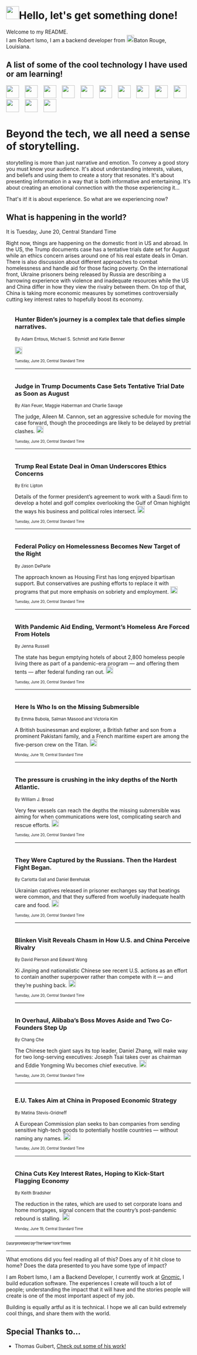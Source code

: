 <h1><img src="https://emojis.slackmojis.com/emojis/images/1643514375/3493/hot-coffee.gif?1643514375" width="35"/>Hello, let's get something done!</h1>

<p>Welcome to my README.<br/>
I am Robert Ismo, I am a backend developer from <img src="https://emojis.slackmojis.com/emojis/images/1638395689/50435/moulin_rouge.png?1638395689" width="20"/>Baton Rouge, Louisiana.</p>
<h2>A list of some of the cool technology I have used or am learning!</h2>
<p>
<img src="https://emojis.slackmojis.com/emojis/images/1643516091/21142/meow_bongotap.gif?1643516091" width="35" alt="">
<img src="https://img.shields.io/badge/Favorite%20Frontend%20Framework-SvelteKit-f83903" alt="">
<img src="https://img.shields.io/badge/Second%20Favorite-Vue-40b581" alt="">
<img src="https://img.shields.io/badge/Most%20Used%20Runtime-Nodejs-78b061" alt="">
<img src="https://emojis.slackmojis.com/emojis/images/1643517416/34482/fire.gif?1643517416" width="35" alt="">
<img src="https://img.shields.io/badge/Javascript%20But%20Better-Typescript-0078ca" alt="">
<img src="https://img.shields.io/badge/Favorite%20Language-Elixir-3e244d" alt="">
<img src="https://img.shields.io/badge/Containerize%20Everything-Docker-6ac9ef" alt="">
<img src="https://emojis.slackmojis.com/emojis/images/1643514596/5999/meow_party.gif?1643514596" width="35" alt="">
<img src="https://img.shields.io/badge/API%20Love%20Language-Graphql-de32a5" alt="">
<img src="https://img.shields.io/badge/Our%20Favorite%20Version%20Controller-Git-e94f33" alt="">
<img src="https://img.shields.io/badge/Favorite%20Database-Redis-d42d1d" alt="">
<img src="https://emojis.slackmojis.com/emojis/images/1643514559/5584/deployparrot.gif?1643514559" width="35" alt="">
<img src="https://img.shields.io/badge/Container%20Interstate-RabbitMQ-f66200" alt="">
<img src="https://img.shields.io/badge/Gotta%20Learn-Kubernetes-316adf" alt="">
<img src="https://img.shields.io/badge/Really%20Mature%20Now-WASM-654fef" alt="">
<img src="https://emojis.slackmojis.com/emojis/images/1666642497/61942/dance_vibe.gif?1666642497" width="35" alt="">
<img src="https://img.shields.io/badge/For%20My%20M1-ARM64-657d96" alt="">
<img src="https://img.shields.io/badge/Loving%20This%20So%20Much-TailwindCSS-17bcb5" alt="">
<img src="https://img.shields.io/badge/Cool%20Build%20Tool-Vite-f9cb24" alt="">
<img src="https://emojis.slackmojis.com/emojis/images/1669231376/62819/working-on-it.gif?1669231376" width="35" alt="">
<img src="https://img.shields.io/badge/Fun%20and%20Easy%20Database-MongoDB-5f8c49" alt="">
<img src="https://img.shields.io/badge/JS%20Life%20Support-NPM-c73737" alt="">
<img src="https://img.shields.io/badge/I%20Liked%20It-DynamoDB-0073b9" alt="">
<img src="https://emojis.slackmojis.com/emojis/images/1643514045/46/question.gif?1643514045" width="35" alt="">
<img src="https://img.shields.io/badge/cool-React-60d6f9" alt="">
<img src="https://img.shields.io/badge/Future%20Big%20Project-Lambda-f37e00" alt="">
<img src="https://img.shields.io/badge/NPM%20But%20Better-PNPM-f1aa07" alt="">
<img src="https://emojis.slackmojis.com/emojis/images/1643514943/9662/fbwow.gif?1643514943" width="35" alt="">
<img src="https://img.shields.io/badge/First%20Language-C-662079" alt="">
<img src="https://img.shields.io/badge/Where%20I%20Deploy%20Frontend-Vercel-000000" alt="">
<img src="https://img.shields.io/badge/Who%20Does%20not%20Want%20an%20App-Swift-f9492a" alt="">
<img src="https://emojis.slackmojis.com/emojis/images/1643514058/151/javascript.png?1643514058" width="35" alt="">
<img src="https://img.shields.io/badge/cool-Python-fbd542" alt="">
<img src="https://img.shields.io/badge/Favorite%20Something-Stripe-656cdc" alt="">
<img src="https://img.shields.io/badge/Of%20Course-HTML5-ed6327" alt="">
<img src="https://emojis.slackmojis.com/emojis/images/1660415405/60731/bomb.gif?1660415405" width="35" alt="">
<img src="https://img.shields.io/badge/hate-CSS-2964ec" alt="">
<img src="https://img.shields.io/badge/Learning-CircleCI-141215" alt="">
<img src="https://img.shields.io/badge/Learning-Rust-fbbb3b" alt="">
<img src="https://emojis.slackmojis.com/emojis/images/1660415397/60712/writing-hand.gif?1660415397" width="35" alt="">
<img src="https://img.shields.io/badge/Dev%20Browser%20of%20Choice-Firefox-cc4e26" alt="">
<img src="https://img.shields.io/badge/Recoverying%20From%20Windows-UNIX-1781e3" alt="">
<img src="https://img.shields.io/badge/LOVE-LogSeq-90c1c2" alt="">
<img src="https://emojis.slackmojis.com/emojis/images/1643514066/223/kirby.gif?1643514066" width="35" alt="">
<img src="https://img.shields.io/badge/Daily%20Driver-MacOS-e6e6e8" alt="">
<img src="https://img.shields.io/badge/Git%20Server-Github-000000" alt="">
<img src="https://img.shields.io/badge/enjoyable-EC2-f17428" alt="">
<img src="https://emojis.slackmojis.com/emojis/images/1643514239/2069/excited.gif?1643514239" width="35" alt="">
</p>
<h1>Beyond the tech, we all need a sense of storytelling.</h1>
<p>storytelling is more than just narrative and emotion. To convey a good story you must know your audience. It's about understanding interests, values, and beliefs and using them to create a story that resonates. It's about presenting information in a way that is both informative and entertaining. It's about creating an emotional connection with the those experiencing it...</p>
<p>That's it! it is about experience. So what are we experiencing now?</p>
<h2>What is happening in the world?</h2>
<p>It is Tuesday, June 20, Central Standard Time</p>
<p>
Right now, things are happening on the domestic front in US and abroad. In the US, the Trump documents case has a tentative trials date set for August while an ethics concern arises around one of his real estate deals in Oman. There is also discussion about different approaches to combat homelessness and handle aid for those facing poverty. On the international front, Ukraine prisoners being released by Russia are describing a harrowing experience with violence and inadequate resources while the US and China differ in how they view the rivalry between them. On top of that, China is taking more economic measures by sometimes controversially cutting key interest rates to hopefully boost its economy.</p>
<ol>
<img src="https://img.shields.io/badge/-us-blue" alt="">
<h3>Hunter Biden’s journey is a complex tale that defies simple narratives.</h3>
<sub>By Adam Entous, Michael S. Schmidt and Katie Benner</sub>
<p>  <a href="https://nyti.ms/44709pY"><img src="https://developer.nytimes.com/files/poweredby_nytimes_30b.png?v=1583354208352" height="20"></a></p>
<sub><sub>Tuesday, June 20, Central Standard Time</sub></sub>
<hr/>
<img src="https://img.shields.io/badge/-us-blue" alt="">
<h3>Judge in Trump Documents Case Sets Tentative Trial Date as Soon as August</h3>
<sub>By Alan Feuer, Maggie Haberman and Charlie Savage</sub>
<p>The judge, Aileen M. Cannon, set an aggressive schedule for moving the case forward, though the proceedings are likely to be delayed by pretrial clashes.  <a href="https://nyti.ms/43OCdI8"><img src="https://developer.nytimes.com/files/poweredby_nytimes_30b.png?v=1583354208352" height="20"></a></p>
<sub><sub>Tuesday, June 20, Central Standard Time</sub></sub>
<hr/>
<img src="https://img.shields.io/badge/-us-blue" alt="">
<h3>Trump Real Estate Deal in Oman Underscores Ethics Concerns</h3>
<sub>By Eric Lipton</sub>
<p>Details of the former president’s agreement to work with a Saudi firm to develop a hotel and golf complex overlooking the Gulf of Oman highlight the ways his business and political roles intersect.  <a href="https://nyti.ms/4494icR"><img src="https://developer.nytimes.com/files/poweredby_nytimes_30b.png?v=1583354208352" height="20"></a></p>
<sub><sub>Tuesday, June 20, Central Standard Time</sub></sub>
<hr/>
<img src="https://img.shields.io/badge/-us-blue" alt="">
<h3>Federal Policy on Homelessness Becomes New Target of the Right</h3>
<sub>By Jason DeParle</sub>
<p>The approach known as Housing First has long enjoyed bipartisan support. But conservatives are pushing efforts to replace it with programs that put more emphasis on sobriety and employment.  <a href="https://nyti.ms/3pcfoPA"><img src="https://developer.nytimes.com/files/poweredby_nytimes_30b.png?v=1583354208352" height="20"></a></p>
<sub><sub>Tuesday, June 20, Central Standard Time</sub></sub>
<hr/>
<img src="https://img.shields.io/badge/-us-blue" alt="">
<h3>With Pandemic Aid Ending, Vermont’s Homeless Are Forced From Hotels</h3>
<sub>By Jenna Russell</sub>
<p>The state has begun emptying hotels of about 2,800 homeless people living  there as part of a pandemic-era program — and offering them tents — after federal funding ran out.  <a href="https://nyti.ms/3NCgcGF"><img src="https://developer.nytimes.com/files/poweredby_nytimes_30b.png?v=1583354208352" height="20"></a></p>
<sub><sub>Tuesday, June 20, Central Standard Time</sub></sub>
<hr/>
<img src="https://img.shields.io/badge/-us-blue" alt="">
<h3>Here Is Who Is on the Missing Submersible</h3>
<sub>By Emma Bubola, Salman Masood and Victoria Kim</sub>
<p>A British businessman and explorer, a British father and son from a prominent Pakistani family, and a French maritime expert are among the five-person crew on the Titan.  <a href="https://nyti.ms/3Xkhk5g"><img src="https://developer.nytimes.com/files/poweredby_nytimes_30b.png?v=1583354208352" height="20"></a></p>
<sub><sub>Monday, June 19, Central Standard Time</sub></sub>
<hr/>
<img src="https://img.shields.io/badge/-us-blue" alt="">
<h3>The pressure is crushing in the inky depths of the North Atlantic.</h3>
<sub>By William J. Broad</sub>
<p>Very few vessels can reach the depths the missing submersible was aiming for when communications were lost, complicating search and rescue efforts.  <a href="https://nyti.ms/3Xiv409"><img src="https://developer.nytimes.com/files/poweredby_nytimes_30b.png?v=1583354208352" height="20"></a></p>
<sub><sub>Tuesday, June 20, Central Standard Time</sub></sub>
<hr/>
<img src="https://img.shields.io/badge/-world-blue" alt="">
<h3>They Were Captured by the Russians. Then the Hardest Fight Began.</h3>
<sub>By Carlotta Gall and Daniel Berehulak</sub>
<p>Ukrainian captives released in prisoner exchanges say that beatings were common, and that they suffered from woefully inadequate health care and food.  <a href="https://nyti.ms/3Jiropx"><img src="https://developer.nytimes.com/files/poweredby_nytimes_30b.png?v=1583354208352" height="20"></a></p>
<sub><sub>Tuesday, June 20, Central Standard Time</sub></sub>
<hr/>
<img src="https://img.shields.io/badge/-world-blue" alt="">
<h3>Blinken Visit Reveals Chasm in How U.S. and China Perceive Rivalry</h3>
<sub>By David Pierson and Edward Wong</sub>
<p>Xi Jinping and nationalistic Chinese see recent U.S. actions as an effort to contain another superpower rather than compete with it — and they’re pushing back.  <a href="https://nyti.ms/43MtWVa"><img src="https://developer.nytimes.com/files/poweredby_nytimes_30b.png?v=1583354208352" height="20"></a></p>
<sub><sub>Tuesday, June 20, Central Standard Time</sub></sub>
<hr/>
<img src="https://img.shields.io/badge/-business-blue" alt="">
<h3>In Overhaul, Alibaba’s Boss Moves Aside and Two Co-Founders Step Up</h3>
<sub>By Chang Che</sub>
<p>The Chinese tech giant says its top leader, Daniel Zhang, will make way for two long-serving executives: Joseph Tsai takes over as chairman and Eddie Yongming Wu becomes chief executive.  <a href="https://nyti.ms/43NSahw"><img src="https://developer.nytimes.com/files/poweredby_nytimes_30b.png?v=1583354208352" height="20"></a></p>
<sub><sub>Tuesday, June 20, Central Standard Time</sub></sub>
<hr/>
<img src="https://img.shields.io/badge/-world-blue" alt="">
<h3>E.U. Takes Aim at China in Proposed Economic Strategy</h3>
<sub>By Matina Stevis-Gridneff</sub>
<p>A European Commission plan seeks to ban companies from sending sensitive high-tech goods to potentially hostile countries — without naming any names.  <a href="https://nyti.ms/3XjyyzK"><img src="https://developer.nytimes.com/files/poweredby_nytimes_30b.png?v=1583354208352" height="20"></a></p>
<sub><sub>Tuesday, June 20, Central Standard Time</sub></sub>
<hr/>
<img src="https://img.shields.io/badge/-business-blue" alt="">
<h3>China Cuts Key Interest Rates, Hoping to Kick-Start Flagging Economy</h3>
<sub>By Keith Bradsher</sub>
<p>The reduction in the rates, which are used to set corporate loans and home mortgages, signal concern that the country’s post-pandemic rebound is stalling.  <a href="https://nyti.ms/3NgzzDR"><img src="https://developer.nytimes.com/files/poweredby_nytimes_30b.png?v=1583354208352" height="20"></a></p>
<sub><sub>Monday, June 19, Central Standard Time</sub></sub>
<hr/>
</ol>
<a href="https://developer.nytimes.com"><sub><sub>Data provided by The New York Times</sub></sub></a>
<hr/>
<p>What emotions did you feel reading all of this? Does any of it hit close to home? Does the data presented to you have some type of impact?</p>
<p>I am Robert Ismo, I am a Backend Developer, I currently work at <a href="https://gnomic.education/">Gnomic</a>, I build education software. The experiences I create will touch a lot of people; understanding the impact that it will have and the stories people will create is one of the most important aspect of my job.</p>
<p>Building is equally artful as it is technical. I hope we all can build extremely cool things, and share them with the world.</p>
<h2>Special Thanks to...</h2>
<ul>
<li>Thomas Guibert, <a href="https://github.com/thmsgbrt/thmsgbrt">Check out some of his work!</a></li>
</ul>